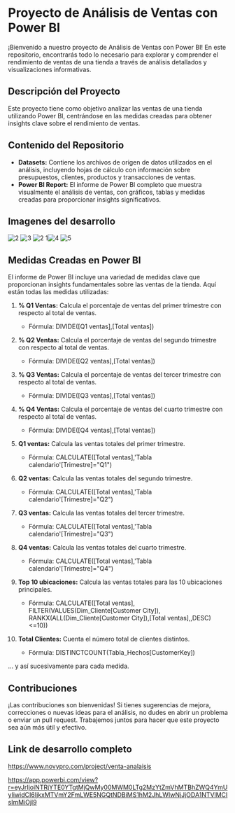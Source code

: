 # Proyecto de Análisis de Ventas con Power BI

¡Bienvenido a nuestro proyecto de Análisis de Ventas con Power BI! En este repositorio, encontrarás todo lo necesario para explorar y comprender el rendimiento de ventas de una tienda a través de análisis detallados y visualizaciones informativas.

## Descripción del Proyecto

Este proyecto tiene como objetivo analizar las ventas de una tienda utilizando Power BI, centrándose en las medidas creadas para obtener insights clave sobre el rendimiento de ventas.

## Contenido del Repositorio

- **Datasets:** Contiene los archivos de origen de datos utilizados en el análisis, incluyendo hojas de cálculo con información sobre presupuestos, clientes, productos y transacciones de ventas.
- **Power BI Report:** El informe de Power BI completo que muestra visualmente el análisis de ventas, con gráficos, tablas y medidas creadas para proporcionar insights significativos.

## Imagenes del desarrollo


![2](https://github.com/vicente2121/Analisis_tienda_ventas/assets/72566296/394533bb-3685-426c-b2ab-8adf291fdb88)
![3](https://github.com/vicente2121/Analisis_tienda_ventas/assets/72566296/742d0d7b-df14-41ce-8a88-09c5e2e5af92)
![2 1](https://github.com/vicente2121/Analisis_tienda_ventas/assets/72566296/08fa6f69-90be-4afd-9754-8ffda0978b52)![4](https://github.com/vicente2121/Analisis_tienda_ventas/assets/72566296/d5c4a8f4-22c9-43e5-846c-d453331507de)
![5](https://github.com/vicente2121/Analisis_tienda_ventas/assets/72566296/abdee272-4ca0-4acb-ae92-08a04a85df05)
## Medidas Creadas en Power BI

El informe de Power BI incluye una variedad de medidas clave que proporcionan insights fundamentales sobre las ventas de la tienda. Aquí están todas las medidas utilizadas:

1. **% Q1 Ventas:** Calcula el porcentaje de ventas del primer trimestre con respecto al total de ventas.
    - Fórmula: DIVIDE([Q1 ventas],[Total ventas])

2. **% Q2 Ventas:** Calcula el porcentaje de ventas del segundo trimestre con respecto al total de ventas.
    - Fórmula: DIVIDE([Q2 ventas],[Total ventas])

3. **% Q3 Ventas:** Calcula el porcentaje de ventas del tercer trimestre con respecto al total de ventas.
    - Fórmula: DIVIDE([Q3 ventas],[Total ventas])

4. **% Q4 Ventas:** Calcula el porcentaje de ventas del cuarto trimestre con respecto al total de ventas.
    - Fórmula: DIVIDE([Q4 ventas],[Total ventas])

5. **Q1 ventas:** Calcula las ventas totales del primer trimestre.
    - Fórmula: CALCULATE([Total ventas],'Tabla calendario'[Trimestre]="Q1")

6. **Q2 ventas:** Calcula las ventas totales del segundo trimestre.
    - Fórmula: CALCULATE([Total ventas],'Tabla calendario'[Trimestre]="Q2")

7. **Q3 ventas:** Calcula las ventas totales del tercer trimestre.
    - Fórmula: CALCULATE([Total ventas],'Tabla calendario'[Trimestre]="Q3")

8. **Q4 ventas:** Calcula las ventas totales del cuarto trimestre.
    - Fórmula: CALCULATE([Total ventas],'Tabla calendario'[Trimestre]="Q4")

9. **Top 10 ubicaciones:** Calcula las ventas totales para las 10 ubicaciones principales.
    - Fórmula: CALCULATE([Total ventas], FILTER(VALUES(Dim_Cliente[Customer City]), RANKX(ALL(Dim_Cliente[Customer City]),[Total ventas],,DESC)<=10))

10. **Total Clientes:** Cuenta el número total de clientes distintos.
    - Fórmula: DISTINCTCOUNT(Tabla_Hechos[CustomerKey])

... y así sucesivamente para cada medida.

## Contribuciones

¡Las contribuciones son bienvenidas! Si tienes sugerencias de mejora, correcciones o nuevas ideas para el análisis, no dudes en abrir un problema o enviar un pull request. Trabajemos juntos para hacer que este proyecto sea aún más útil y efectivo.

## Link de desarrollo completo 
https://www.novypro.com/project/venta-analaisis

https://app.powerbi.com/view?r=eyJrIjoiNTRjYTE0YTgtMjQwMy00MWM0LTg2MzYtZmVhMTBhZWQ4YmUyIiwidCI6IjkxMTVmY2FmLWE5NGQtNDBiMS1hM2JhLWIwNjJjODA1NTVlMCIsImMiOjl9
